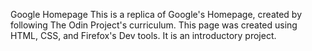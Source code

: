 Google Homepage
This is a replica of Google's Homepage, created by following The Odin Project's curriculum. This page was created using HTML, CSS, and Firefox's Dev tools. It is an introductory project. 